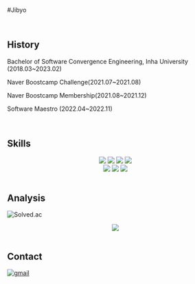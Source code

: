 #Jibyo

<br/>

## History

Bachelor of Software Convergence Engineering, Inha University (2018.03~2023.02)

Naver Boostcamp Challenge(2021.07~2021.08)

Naver Boostcamp Membership(2021.08~2021.12)

Software Maestro (2022.04~2022.11)

<br/>

## Skills

<div align="center">
<img src="https://img.shields.io/badge/HTML5-E34F26?style=flat-square&logo=HTML5&logoColor=white" />
<img src="https://img.shields.io/badge/CSS3-1572B6?style=flat-square&logo=css3&logoColor=white" />
<img src="https://img.shields.io/badge/JavaScript-F7DF1E?style=flat-square&logo=javascript&logoColor=black" />
<img src="https://img.shields.io/badge/TypeScript-3178C6?style=flat-square&logo=typescript&logoColor=white" />
 <br>
<img src="https://img.shields.io/badge/Node.js-43853D?style=flat-square&logo=node.js&logoColor=white" />
<img src="https://img.shields.io/badge/Express.js-404D59?style=flat-square&logo=express&logoColor=white" />
<img src="https://img.shields.io/badge/React-61DAFB?style=flat-square&logo=react&logoColor=white" />

</div>

<br/>

## Analysis 

![Solved.ac](http://mazassumnida.wtf/api/mini/generate_badge?boj=alsxmqkqh23)

<div align="center">
  
<img src="https://github-readme-stats.vercel.app/api?username=Kim-Hyunjo&theme=slateorange&hide=issues&count_private=true" />
</div>

<br/>

## Contact
  
[![gmail](https://img.shields.io/badge/Gmail-D14836?style=flat-square&logo=gmail&logoColor=white)](mailto:jibyo.hada@gmail.com?subject=[Github])






